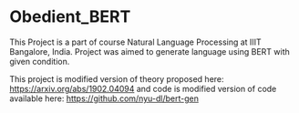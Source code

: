 # Obedient_BERT

This Project is a part of course Natural Language Processing at IIIT Bangalore, India. Project was aimed to generate language using BERT with given condition.

This project is modified version of theory proposed here: https://arxiv.org/abs/1902.04094 and code is modified version of code available here: https://github.com/nyu-dl/bert-gen

